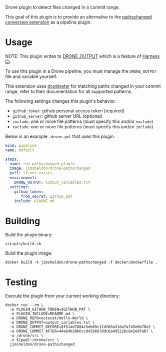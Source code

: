 Drone plugin to detect files changed in a commit range.

This goal of this plugin is to provide an alternative to the [pathschanged conversion extension](https://github.com/jimsheldon/drone-pathschanged) as a pipeline plugin.

# Usage

NOTE: This plugin writes to [DRONE_OUTPUT](https://developer.harness.io/docs/continuous-integration/troubleshoot-ci/ci-env-var/#drone_output) which is a feature of [Harness CI](https://www.harness.io/products/continuous-integration).

To use this plugin in a Drone pipeline, you must manage the `DRONE_OUTPUT` file and variable yourself. 

This extension uses [doublestar](https://github.com/bmatcuk/doublestar) for matching paths changed in your commit range, refer to their documentation for all supported patterns.

The following settings changes this plugin's behavior.

* `github_token`: github personal access token (required)
* `github_server`: github server URL (optional)
* `include`: one or more file patterns (must specify this and/or `exclude`)
* `exclude`: one or more file patterns (must specify this and/or `include`)

Below is an example `.drone.yml` that uses this plugin.

```yaml
kind: pipeline
name: default

steps:
- name: run pathschanged plugin
  image: jimsheldon/drone-pathschanged
  pull: if-not-exists
  environment:
    DRONE_OUTPUT: output_variables.txt
  settings:
    github_token:
       from_secret: github_pat
    include: README.md
```

# Building

Build the plugin binary:

```text
scripts/build.sh
```

Build the plugin image:

```text
docker build -t jimsheldon/drone-pathschanged -f docker/Dockerfile .
```

# Testing

Execute the plugin from your current working directory:

```text
docker run --rm \
  -e PLUGIN_GITHUB_TOKEN=$GITHUB_PAT \
  -e PLUGIN_INCLUDE=README.md \
  -e DRONE_REPO=octocat/Hello-World \
  -e DRONE_OUTPUT=output_variables.txt \
  -e DRONE_COMMIT_BEFORE=8f51ad7884c5eb69c11d260a31da7a745e6b78e2 \
  -e DRONE_COMMIT_AFTER=44eb4b38b6ccd42b667ddc6a4d5226c842e8fab7 \
  -w /drone/src \
  -v $(pwd):/drone/src \
  jimsheldon/drone-pathschanged
```
